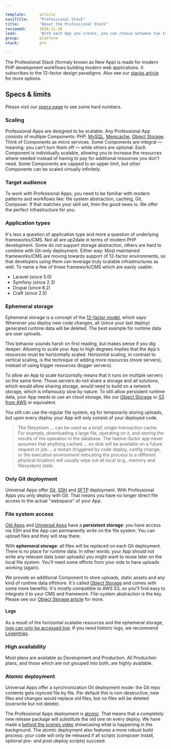 ```yaml
---

template:      article
naviTitle:     "Professional Stack"
title:         "About the Professional Stack"
reviewed:      2016-11-16
lead:          'With each App you create, you can choose between two technology stacks. This article helps you to understand the Professional Stack.'
group:         platform
stack:         pro

---
```


The Professional Stack (formaly known as New App) is made for modern PHP development workflows building modern web applications. It subscribes to the 12-factor design paradigms. Also see our [stacks article](/stacks) for more options.


## Specs & limits

Please visit our [specs page](https://www.fortrabbit.com/specs-pro) to see some hard numbers.


### Scaling

Professional Apps are designed to be scalable. Any Professional App consists of multiple Components: PHP, [MySQL](mysql), [Memcache](memcache-pro), [Object Storage](object-storage). Think of Components as micro services. Some Components are integral — meaning: you can't turn them off — while others are optional. Each Component is individually scalable, allowing you to increase the resources where needed instead of having to pay for additional resources you don't need. Some Components are capped to an upper limit, but other Components can be scaled virtually infinitely.


### Target audience

To work with Professional Apps, you need to be familiar with modern patterns and workflows like: file system abstraction, caching, Git, Composer. If that matches your skill set, then the good news is: We offer the perfect infrastructure for you.

### Application types

It's less a question of application type and more a question of underlying frameworks/CMS. Not all are up2date in terms of modern PHP development. Some do not support storage abstraction, others are hard to combine with Git-only deployment. Either way: Most maintained frameworks/CMS are moving towards support of 12-factor environments, so that developers using them can leverage truly scalable infrastructures as well. To name a few of those framework/CMS which are easily usable:

* Laravel (since 5.0)
* Symfony (since 2.3)
* Drupal (since 8.2)
* Craft (since 2.5)

### Ephemeral storage

Ephemeral storage is a concept of the [12-factor model](https://12factor.net/), which says: Whenever you deploy new code changes, all (since your last deploy)  generated runtime data will be deleted. The best example for runtime data are user uploads.

This behavior sounds harsh on first reading, but makes sense if you dig deeper: Allowing to scale your App to high degrees implies that the App's resources must be horizontally scaled. Horizontal scaling, in contrast to vertical scaling, is the technique of adding more resources (more servers), instead of using bigger resources (bigger servers).

To allow an App to scale horizontally means that it runs on multiple servers on the same time. Those servers do not share a storage and all solutions, which would allow sharing storage, would need to build on a network storage, which is infamously slow by nature. To still allow persistent runtime data, your App needs to use an cloud storage, like our [Object Storage](object-storage) or [S3 from AWS](https://aws.amazon.com/s3/) or equivalent.

You still can use the regular file system, eg for temporarily storing uploads, but upon every deploy your App will only consist of your deployed code.

> The filesystem … can be used as a brief, single-transaction cache. For example, downloading a large file, operating on it, and storing the results of the operation in the database. The twelve-factor app never assumes that anything cached … on disk will be available on a future request or job … a restart (triggered by code deploy, config change, or the execution environment relocating the process to a different physical location) will usually wipe out all local (e.g., memory and filesystem) state.

### Only Git deployment

Universal Apps offer [Git](git-deployment), [SSH](ssh-uni) and [SFTP](sftp-uni) deployment. With Professional Apps you only deploy with Git. That means you have no longer direct file access to the actual "webspace" of your App.

### File system access

[Old Apps](app-old) and [Universal Apps](app-uni) have a **persistent storage**: you have access via SSH and the App can permanently write on the file system. You can upload files and they will stay there.

With **ephemeral storage**: all files will be replaced on each Git deployment. There is no place for runtime data. In other words: your App should not write any relevant data (user uploads) you might want to reuse later on the local file system. You'll need some efforts from your side to have uploads working (again).

We provide an additional Component to store uploads, static assets and any kind of runtime data offshore. It's called [Object Storage](/object-storage) and comes with some more benefits. It's mostly compatible to AWS S3, so you'll find easy to integrate it to your CMS and framework. File-system abstraction is the key. Please see our [Object Storage article](/object-storage) for more.




#### Logs

As a result of the horizontal scalable resources and the ephemeral storage, [logs can only be accessed live](logging-pro). If you need historic logs, we recommend [Logentries](logentries).

### High availability

Most plans are available as Development and Production. All Production plans, and those which are not grouped into both, are highly available.


### Atomic deployment

Universal Apps offer a synchronization Git deployment mode: the Git repo contents gets rsynced file by file. Per default this is non-destructive, new files and changes would replace old files, but no files will be deleted (overwrite but not delete).

The Professional Apps deployment is [atomic](http://blog.fortrabbit.com/new-apps-are-here). That means that a completely new release package will substitute the old one on every deploy. We have made a [behind the scenes video](deployment-architecture-video) showcasing what is happening in the background. The atomic deployment also features a more robust build process: your code will only be released if all scripts (composer install, optional pre- and post-deploy scripts) succeed.
